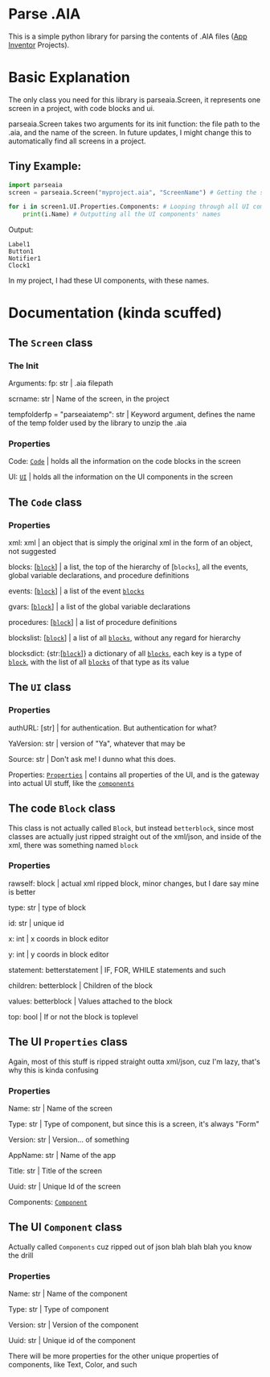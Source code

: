 # Parse .AIA
This is a simple python library for parsing the contents of .AIA files ([App Inventor](https://appinventor.mit.edu/) Projects).

# Basic Explanation
The only class you need for this library is parseaia.Screen, it represents one screen in a project, with code blocks and ui.

parseaia.Screen takes two arguments for its init function: the file path to the .aia, and the name of the screen.
In future updates, I might change this to automatically find all screens in a project.

## Tiny Example:
```py
import parseaia 
screen = parseaia.Screen("myproject.aia", "ScreenName") # Getting the screen from the .aia

for i in screen1.UI.Properties.Components: # Looping through all UI components
    print(i.Name) # Outputting all the UI components' names
```
Output:
```
Label1
Button1
Notifier1
Clock1
```
In my project, I had these UI components, with these names.

# Documentation (kinda scuffed)

## The `Screen` class

### The Init
Arguments:
fp: str | .aia filepath

scrname: str | Name of the screen, in the project

tempfolderfp = "parseaiatemp": str | Keyword argument, defines the name of the temp folder used by the library to unzip the .aia

### Properties
Code: [`Code`](https://github.com/PolarsBear/parseaia/blob/main/README.md#the-code-class) | holds all the information on the code blocks in the screen

UI: [`UI`](https://github.com/PolarsBear/parseaia/blob/main/README.md#the-ui-class) | holds all the information on the UI components in the screen

## The `Code` class

### Properties
xml: xml | an object that is simply the original xml in the form of an object, not suggested

blocks: [[`block`](https://github.com/PolarsBear/parseaia/blob/main/README.md#the-code-block-class)] | a list, the top of the hierarchy of [`blocks`], all the events, global variable declarations, and procedure definitions

events: [[`block`](https://github.com/PolarsBear/parseaia/blob/main/README.md#the-code-block-class)] | a list of the event [`blocks`](https://github.com/PolarsBear/parseaia/blob/main/README.md#the-code-block-class)

gvars: [[`block`](https://github.com/PolarsBear/parseaia/blob/main/README.md#the-code-block-class)] | a list of the global variable declarations

procedures: [[`block`](https://github.com/PolarsBear/parseaia/blob/main/README.md#the-code-block-class)] | a list of procedure definitions

blockslist: [[`block`](https://github.com/PolarsBear/parseaia/blob/main/README.md#the-code-block-class)] | a list of all [`blocks`](https://github.com/PolarsBear/parseaia/blob/main/README.md#the-code-block-class), without any regard for hierarchy

blocksdict: {str:[[`block`](https://github.com/PolarsBear/parseaia/blob/main/README.md#the-code-block-class)]} a dictionary of all [`blocks`](https://github.com/PolarsBear/parseaia/blob/main/README.md#the-code-block-class), each key is a type of [`block`](https://github.com/PolarsBear/parseaia/blob/main/README.md#the-code-block-class), with the list of all [`blocks`](https://github.com/PolarsBear/parseaia/blob/main/README.md#the-code-block-class) of that type as its value

## The `UI` class

### Properties
authURL: [str] | for authentication. But authentication for what?

YaVersion: str | version of "Ya", whatever that may be

Source: str | Don't ask me! I dunno what this does.

Properties: [`Properties`](https://github.com/PolarsBear/parseaia/blob/main/README.md#the-ui-properties-class) | contains all properties of the UI, and is the gateway into actual UI stuff, like the [`components`](https://github.com/PolarsBear/parseaia/blob/main/README.md#the-ui-component-class)

## The code `Block` class
This class is not actually called `Block`, but instead `betterblock`, since most classes are actually just ripped straight out of the xml/json, and inside of the xml, there was something named `block`

### Properties
rawself: block | actual xml ripped block, minor changes, but I dare say mine is better

type: str | type of block

id: str | unique id

x: int | x coords in block editor

y: int | y coords in block editor

statement: betterstatement | IF, FOR, WHILE statements and such

children: betterblock | Children of the block

values: betterblock | Values attached to the block

top: bool | If or not the block is toplevel

## The UI `Properties` class
Again, most of this stuff is ripped straight outta xml/json, cuz I'm lazy, that's why this is kinda confusing
### Properties
Name: str | Name of the screen

Type: str | Type of component, but since this is a screen, it's always "Form"

Version: str | Version... of something

AppName: str | Name of the app

Title: str | Title of the screen

Uuid: str | Unique Id of the screen

Components: [`Component`](https://github.com/PolarsBear/parseaia/blob/main/README.md#the-ui-component-class)

## The UI `Component` class
Actually called `Components` cuz ripped out of json blah blah blah you know the drill

### Properties
Name: str | Name of the component

Type: str | Type of component

Version: str | Version of the component

Uuid: str | Unique id of the component

There will be more properties for the other unique properties of components, like Text, Color, and such

